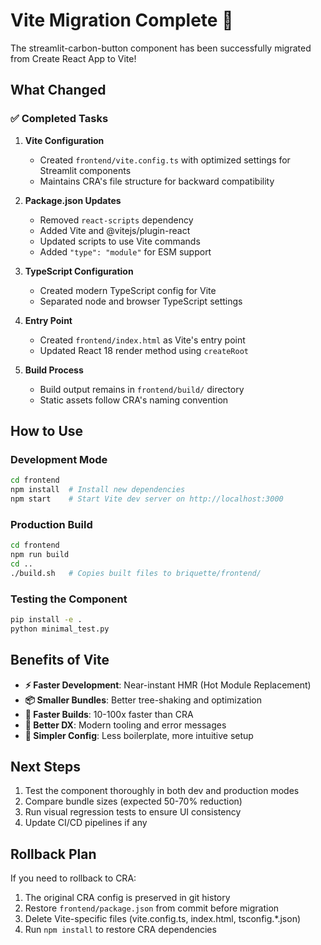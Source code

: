 # Vite Migration Complete 🎉

The streamlit-carbon-button component has been successfully migrated from Create React App to Vite!

## What Changed

### ✅ Completed Tasks

1. **Vite Configuration** 
   - Created `frontend/vite.config.ts` with optimized settings for Streamlit components
   - Maintains CRA's file structure for backward compatibility

2. **Package.json Updates**
   - Removed `react-scripts` dependency
   - Added Vite and @vitejs/plugin-react
   - Updated scripts to use Vite commands
   - Added `"type": "module"` for ESM support

3. **TypeScript Configuration**
   - Created modern TypeScript config for Vite
   - Separated node and browser TypeScript settings

4. **Entry Point**
   - Created `frontend/index.html` as Vite's entry point
   - Updated React 18 render method using `createRoot`

5. **Build Process**
   - Build output remains in `frontend/build/` directory
   - Static assets follow CRA's naming convention

## How to Use

### Development Mode
```bash
cd frontend
npm install  # Install new dependencies
npm start    # Start Vite dev server on http://localhost:3000
```

### Production Build
```bash
cd frontend
npm run build
cd ..
./build.sh   # Copies built files to briquette/frontend/
```

### Testing the Component
```bash
pip install -e .
python minimal_test.py
```

## Benefits of Vite

- **⚡ Faster Development**: Near-instant HMR (Hot Module Replacement)
- **📦 Smaller Bundles**: Better tree-shaking and optimization
- **🚀 Faster Builds**: 10-100x faster than CRA
- **🎯 Better DX**: Modern tooling and error messages
- **🔧 Simpler Config**: Less boilerplate, more intuitive setup

## Next Steps

1. Test the component thoroughly in both dev and production modes
2. Compare bundle sizes (expected 50-70% reduction)
3. Run visual regression tests to ensure UI consistency
4. Update CI/CD pipelines if any

## Rollback Plan

If you need to rollback to CRA:
1. The original CRA config is preserved in git history
2. Restore `frontend/package.json` from commit before migration
3. Delete Vite-specific files (vite.config.ts, index.html, tsconfig.*.json)
4. Run `npm install` to restore CRA dependencies